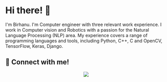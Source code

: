 # Hi there! 👋 <br/>

I'm Birhanu. I'm Computer engineer with three relevant work experience. I work in Computer vision and Robotics with a passion for the Natural Language Processing (NLP) area. My experience covers a range of programming languages and tools, including Python, C++, C and OpenCV, TensorFlow, Keras, Django.<br/>

## 📣  Connect with me!

<p align="center">
  <a href="https://www.linkedin.com/in/birhanu-shimelis-048711137/" target="_blank">
    <img src="https://img.shields.io/badge/LinkedIn-0077B5?style=for-the-badge&logo=linkedin&logoColor=white"/>
